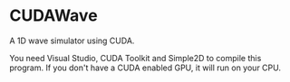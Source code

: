 # CUDAWave
A 1D wave simulator using CUDA.

You need Visual Studio, CUDA Toolkit and Simple2D to compile this program. If you don't have a CUDA enabled GPU, it will run on your CPU.
